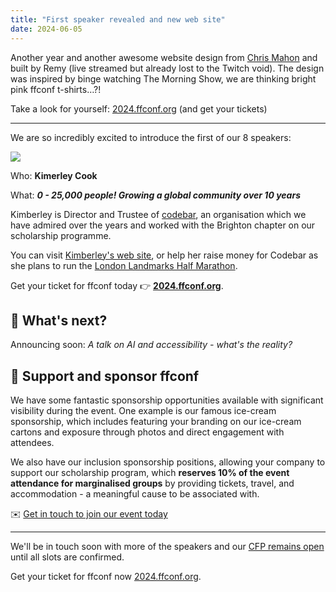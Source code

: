 ```yaml
---
title: "First speaker revealed and new web site"
date: 2024-06-05
---
```


Another year and another awesome website design from [Chris Mahon](https://chrismahon.com/) and built by Remy (live streamed but already lost to the Twitch void). The design was inspired by binge watching The Morning Show, we are thinking bright pink ffconf t-shirts…?!

Take a look for yourself: [2024.ffconf.org](https://2024.ffconf.org/) (and get your tickets)

---

We are so incredibly excited to introduce the first of our 8 speakers:

<div class="image-and-text">

![](/images/articles/2024-kimberley.jpg)

<div>

Who: **Kimerley Cook**

What: ***0 - 25,000 people! Growing a global community over 10 years***

Kimberley is Director and Trustee of [codebar](https://codebar.io/), an organisation which we have admired over the years and worked with the Brighton chapter on our scholarship programme.

You can visit [Kimberley's web site](https://builtby.kim/), or help her raise money for Codebar as she plans to run the [London Landmarks Half Marathon](https://donate.giveasyoulive.com/fundraising/kim-cook-london-landmarks-half-marathon-2025).

</div></div>

Get your ticket for ffconf today 👉 **[2024.ffconf.org](https://2024.ffconf.org/)**.

## 🤔 What's next?

Announcing soon: _A talk on AI and accessibility - what's the reality?_

## 💞 Support and sponsor ffconf

We have some fantastic sponsorship opportunities available with significant visibility during the event. One example is our famous ice-cream sponsorship, which includes featuring your branding on our ice-cream cartons and exposure through photos and direct engagement with attendees.

We also have our inclusion sponsorship positions, allowing your company to support our scholarship program, which **reserves 10% of the event attendance for marginalised groups** by providing tickets, travel, and accommodation - a meaningful cause to be associated with.

✉️ [Get in touch to join our event today](mailto:events@leftlogic.com?subject=Request%20for%20sponsor%20pack%20%5B2024%5D)

---

We'll be in touch soon with more of the speakers and our [CFP remains open](https://ffconf.org/cfp) until all slots are confirmed.

Get your ticket for ffconf now [2024.ffconf.org](https://2024.ffconf.org/).